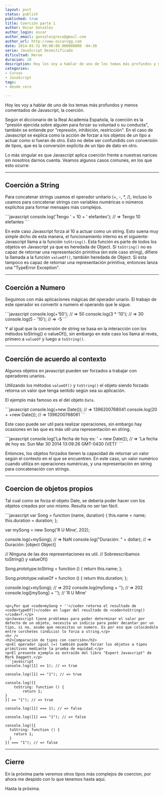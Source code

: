 ```yaml
---
layout: post
status: publish
published: true
title: Coerción parte 1
author: Oscar González
author_login: oscar
author_email: gonzalezgreco@gmail.com
author_url: http://www.oscarvgg.com
date: 2014-03-31 00:00:00.000000000 -04:30
serie: JavaScript Desmitificado
dificultad: Heroe
duracion: 10
description: Hoy les voy a hablar de uno de los temas más profundos y menos comentados de Javascript, la coerción.
categories:
- Cursos
- JavaScript
tags:
- desde cero

---
```

<p>Hoy les voy a hablar de uno de los temas más profundos y menos comentados de Javascript, la coerción.</p>
<p>Según el diccionario de la Real Academia Española, la coerción es la "presión ejercida sobre alguien para forzar su voluntad o su conducta", también se entiende por "represión, inhibición, restricción". En el caso de Javascript se explica como la acción de forzar a los objetos de un tipo a actuar como si fueran de otro. Esto no debe ser confundido con conversión de tipos, que es la conversión explícita de un tipo de dato en otro.</p>
<p>Lo más singular es que Javascript aplica coerción frente a nuestras narices sin nosotros darnos cuenta. Veamos algunos casos comunes, en los que esto ocurre:</p>
<hr />
<h2>Coerción a String</h2>
<p>Para concatenar strings usamos el operador unitario (+, -, *, /), incluso lo usamos para concatenar strings con variables numéricas o números explícitos para formar mensajes más complejos.</p>
```javascript
console.log('Tengo ' + 10 + ' elefantes'); // => Tengo 10 elefantes
```

<p>En este caso Javascript forza al 10 a actuar como un string. Esto suena muy simple dicho de esta manera, el funcionamiento interno es el siguiente: Javascript llama a la función <code>toString()</code>. Esta función es parte de todos los objetos en Javascript ya que es heredada de Object. Si <code>toString()</code> no es capaz de retornar una representación primitiva (en este caso string), difiere la llamada a la función <code>valueOf()</code>, también heredada de Object. Si esta tampoco es capaz de retornar una representación primitiva, entonces lanza una "TypeError Exception".</p>
<hr />
<h2>Coerción a Numero</h2>
<p>Seguimos con más aplicaciones mágicas del operador unario. El trabajo de este operador es convertir a numero el operando que le sigue.</p>
```javascript
console.log(+'50'); // => 50
console.log(3 * '10'); // => 30
console.log(5 - '10'); // => -5
```

<p>Y al igual que la conversión de string se basa en la interacción con los métodos toString() o valueOf(), sin embargo en este caso los llama al revés, primero a <code>valueOf</code> y luego a <code>toString()</code>.</p>
<hr />
<h2>Coerción de acuerdo al contexto</h2>
<p>Algunos objetos en javascript pueden ser forzados a trabajar con operadores unarios.</p>
<p>Utilizando los métodos <code>valueOf()</code> y <code>toString()</code> el objeto siendo forzado retorna un valor que tenga sentido según sea su aplicación.</p>
<p>El ejemplo más famoso es el del objeto <code>Date</code>.</p>
```javascript
console.log(+new Date()); // => 1396200768041
console.log(20 + +new Date()); // => 1396200768061
```

<p>Este caso puede ser util para realizar operaciones, sin embargo hay ocasiones en las que es más util una representación en string.</p>
```javascript
console.log('La fecha de hoy es: ' + new Date()); // => 'La fecha de hoy es: Sun Mar 30 2014 13:09:26 GMT-0430 (VET)'
```

<p>Entonces, los objetos forzados tienen la capacidad de retornar un valor según el contexto en el que se encuentren. En este caso, un valor numérico cuando utiliza en operaciones numéricas, y una representación en string para concatenación con strings.</p>
<hr />
<h2>Coercion de objetos propios</h2>
<p>Tal cual como se forza el objeto Date, se debería poder hacer con los objetos creados por uno mismo. Resulta no ser tan fácil.</p>
```javascript
var Song = function (name, duration) {
  this.name = name;
  this.duration = duration;
};

var mySong = new Song('R U Mine', 202);


console.log(+mySong); // => NaN
console.log("Duración: " + dollar); // => Duración: [object Object]

// Ninguna de las dos representaciones es util.
// Sobreescribamos toString() y valueOf()

Song.prototype.toString = function () {
  return this.name;
};

Song.prototype.valueOf = function () {
  return this.duration;
};

console.log(+mySong); // => 202
console.log(mySong + ''); // => 202
console.log([mySong] + ''); // 'R U Mine'
```

<p>¿Por qué <code>mySong + ''</code> retorna el resultado de <code>typeOf()</code> en lugar del resultado de <code>toString()</code>?.</p>
<p>Javascript tiene problemas para poder determinar el valor por defecto de un objeto, necesita un indicio para poder decantar por un tipo, si no, asume que necesitas un numero. Es por eso que colocándolo entre corchetes (indicio) lo forza a string.</p>
<hr />
<h2>Comparación de tipos con coerción</h2>
<p>El operador igual (=) también puede forzar los objetos a tipos primitivos mediante la prueba de equidad.</p>
<p>El presente ejemplo es extraído del libro "Expert Javascript" de Mark Daggett.</p>
```javascript
console.log([1] == 1); // => true

console.log([1] == "1"); // => true

console.log([{
    toString: function () {
        return 1;
}
}] == "1"); // => true

console.log([1] === 1); // => false

console.log([1] === "1"); // => false

console.log([{
  toString: function () {
    return 1;
  }
}] === "1"); // => false
```

<hr />
<h2>Cierre</h2>
<p>En la próxima parte veremos otros tipos más complejos de coercion, por ahora me despido con lo que tenemos hasta aquí.</p>
<p>Hasta la próxima.</p>
